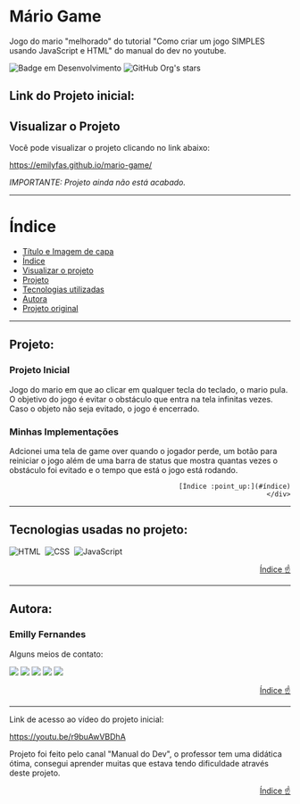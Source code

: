 # Mário Game
Jogo do mario "melhorado" do tutorial "Como criar um jogo SIMPLES usando JavaScript e HTML" do manual do dev no youtube.

![Badge em Desenvolvimento](http://img.shields.io/static/v1?label=STATUS&message=EM%20DESENVOLVIMENTO&color=GREEN&style=for-the-badge)
![GitHub Org's stars](https://img.shields.io/github/stars/emilyfas?style=social)

## Link do Projeto inicial:


## Visualizar o Projeto
Você pode visualizar o projeto clicando no link abaixo:

https://emilyfas.github.io/mario-game/

<i>IMPORTANTE: Projeto ainda não está acabado.</i>

---
# Índice 
* [Título e Imagem de capa](#mário-game)
* [Índice](#índice)
* [Visualizar o projeto](#visualizar-o-projeto)
* [Projeto](#projeto)
* [Tecnologias utilizadas](#tecnologias-utilizadas)
* [Autora](#autora)
* [Projeto original](#projeto-original)



---
<div id="projeto">

## Projeto:

### Projeto Inicial

Jogo do mario em que ao clicar em qualquer tecla do teclado, o mario pula. O objetivo do jogo é evitar o obstáculo que entra na tela infinitas vezes. Caso o objeto não seja evitado, o jogo é encerrado.

### Minhas Implementações

Adcionei uma tela de game over quando o jogador perde, um botão para reiniciar o jogo além de uma barra de status que mostra quantas vezes o obstáculo foi evitado e o tempo que está o jogo está rodando.
   

  <div align="right">

      [Índice :point_up:](#índice)
    </div>
  </div>

---
<div id="tecnologias-utilizadas">

## Tecnologias usadas no projeto:
![HTML](https://img.shields.io/badge/HTML5-E34F26?style=for-the-badge&logo=html5&logoColor=white)&nbsp;
![CSS](https://img.shields.io/badge/CSS-239120?&style=for-the-badge&logo=css3&logoColor=white)&nbsp;
![JavaScript](https://img.shields.io/badge/JavaScript-F7DF1E?style=for-the-badge&logo=javascript&logoColor=black)&nbsp;
  
</div>
<div align="right">

  [Índice :point_up:](#índice)
</div>

---
<div id="autora">

## Autora:
### Emilly Fernandes
Alguns meios de contato:
<div>
<a href="https://wa.me/5531989018696?text=Me+mande+um+Oi+%3A%29" target="_blank"><img src="https://img.shields.io/badge/WhatsApp-25D366?style=for-the-badge&logo=whatsapp&logoColor=white" target="_blank"></a>
<a href="https://instagram.com/emillygarai" target="_blank"><img src="https://img.shields.io/badge/-Instagram-%23E4405F?style=for-the-badge&logo=instagram&logoColor=white" target="_blank"></a>
<a href="https://twitter.com/emilly_fernads" target="_blank"><img src="https://img.shields.io/badge/Twitter-1DA1F2?style=for-the-badge&logo=twitter&logoColor=white" target="_blank"></a>
<a href = "mailto:emilly.fernandesads@gmail.com"><img src="https://img.shields.io/badge/Gmail-D14836?style=for-the-badge&logo=gmail&logoColor=white" target="_blank"></a>
<a href="https://www.linkedin.com/in/emilly-fernandes-alves-de-souza-2b451a24b" target="_blank"><img src="https://img.shields.io/badge/-LinkedIn-%230077B5?style=for-the-badge&logo=linkedin&logoColor=white" target="_blank"></a>   
</div>
</div>

<div align="right">

  [Índice :point_up:](#índice)
</div>

---
<div id="projeto-original">
Link de acesso ao vídeo do projeto inicial:

https://youtu.be/r9buAwVBDhA

Projeto foi feito pelo canal "Manual do Dev", o professor tem uma didática ótima, consegui aprender muitas que estava tendo dificuldade através deste projeto.
<div align="right">

  [Índice :point_up:](#índice)

</div>
</div>
